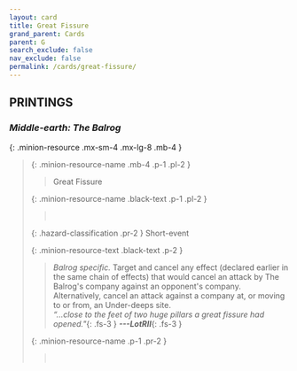 ```yaml
---
layout: card
title: Great Fissure
grand_parent: Cards
parent: G
search_exclude: false
nav_exclude: false
permalink: /cards/great-fissure/
---
```


## PRINTINGS


### _Middle-earth: The Balrog_

{: .minion-resource .mx-sm-4 .mx-lg-8 .mb-4 }
> {: .minion-resource-name .mb-4 .p-1 .pl-2 }
> > <div class="hazard-mp"></div>
> > <div class="card-name">Great Fissure</div>
>
> {: .minion-resource-name .black-text .p-1 .pl-2 }
> > &nbsp;
>
> {: .hazard-classification .pr-2 }
> Short-event
>
> {: .minion-resource-text .black-text .p-2 }
> > _Balrog specific._ Target and cancel any effect (declared earlier in the same chain of effects) that would cancel an attack by The Balrog's company against an opponent's company. Alternatively, cancel an attack against a company at, or moving to or from, an Under-deeps site. <br>_“...close to the feet of two huge pillars a great fissure had opened."_{: .fs-3 } ***---&#65279;LotRII***{: .fs-3 } 
> 
> {: .minion-resource-name .p-1 .pr-2 }
> > <div class="card-shield"></div>
> > <div class="card-corruption-white">&nbsp;</div>
